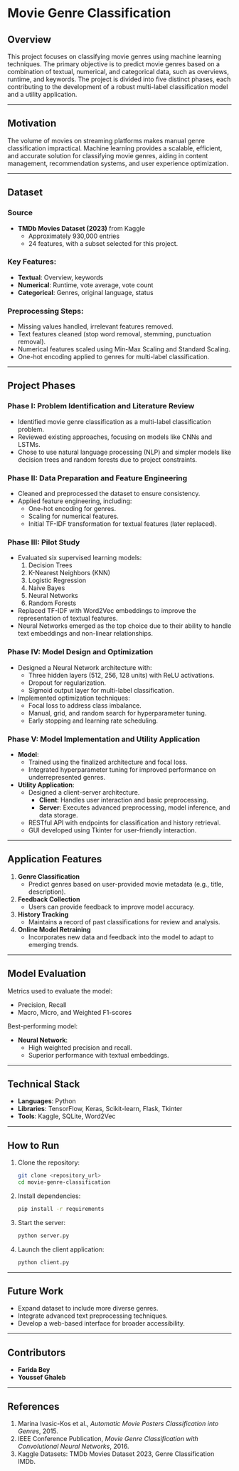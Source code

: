 # Movie Genre Classification

## Overview
This project focuses on classifying movie genres using machine learning techniques. The primary objective is to predict movie genres based on a combination of textual, numerical, and categorical data, such as overviews, runtime, and keywords. The project is divided into five distinct phases, each contributing to the development of a robust multi-label classification model and a utility application.

---

## Motivation
The volume of movies on streaming platforms makes manual genre classification impractical. Machine learning provides a scalable, efficient, and accurate solution for classifying movie genres, aiding in content management, recommendation systems, and user experience optimization.

---

## Dataset
### Source
- **TMDb Movies Dataset (2023)** from Kaggle
  - Approximately 930,000 entries
  - 24 features, with a subset selected for this project.

### Key Features:
- **Textual**: Overview, keywords
- **Numerical**: Runtime, vote average, vote count
- **Categorical**: Genres, original language, status

### Preprocessing Steps:
- Missing values handled, irrelevant features removed.
- Text features cleaned (stop word removal, stemming, punctuation removal).
- Numerical features scaled using Min-Max Scaling and Standard Scaling.
- One-hot encoding applied to genres for multi-label classification.

---

## Project Phases

### Phase I: Problem Identification and Literature Review
- Identified movie genre classification as a multi-label classification problem.
- Reviewed existing approaches, focusing on models like CNNs and LSTMs.
- Chose to use natural language processing (NLP) and simpler models like decision trees and random forests due to project constraints.

### Phase II: Data Preparation and Feature Engineering
- Cleaned and preprocessed the dataset to ensure consistency.
- Applied feature engineering, including:
  - One-hot encoding for genres.
  - Scaling for numerical features.
  - Initial TF-IDF transformation for textual features (later replaced).

### Phase III: Pilot Study
- Evaluated six supervised learning models:
  1. Decision Trees
  2. K-Nearest Neighbors (KNN)
  3. Logistic Regression
  4. Naive Bayes
  5. Neural Networks
  6. Random Forests
- Replaced TF-IDF with Word2Vec embeddings to improve the representation of textual features.
- Neural Networks emerged as the top choice due to their ability to handle text embeddings and non-linear relationships.

### Phase IV: Model Design and Optimization
- Designed a Neural Network architecture with:
  - Three hidden layers (512, 256, 128 units) with ReLU activations.
  - Dropout for regularization.
  - Sigmoid output layer for multi-label classification.
- Implemented optimization techniques:
  - Focal loss to address class imbalance.
  - Manual, grid, and random search for hyperparameter tuning.
  - Early stopping and learning rate scheduling.

### Phase V: Model Implementation and Utility Application
- **Model**:
  - Trained using the finalized architecture and focal loss.
  - Integrated hyperparameter tuning for improved performance on underrepresented genres.
- **Utility Application**:
  - Designed a client-server architecture.
    - **Client**: Handles user interaction and basic preprocessing.
    - **Server**: Executes advanced preprocessing, model inference, and data storage.
  - RESTful API with endpoints for classification and history retrieval.
  - GUI developed using Tkinter for user-friendly interaction.

---

## Application Features
1. **Genre Classification**
   - Predict genres based on user-provided movie metadata (e.g., title, description).
2. **Feedback Collection**
   - Users can provide feedback to improve model accuracy.
3. **History Tracking**
   - Maintains a record of past classifications for review and analysis.
4. **Online Model Retraining**
   - Incorporates new data and feedback into the model to adapt to emerging trends.

---

## Model Evaluation
Metrics used to evaluate the model:
- Precision, Recall
- Macro, Micro, and Weighted F1-scores

Best-performing model:
- **Neural Network**:
  - High weighted precision and recall.
  - Superior performance with textual embeddings.

---

## Technical Stack
- **Languages**: Python
- **Libraries**: TensorFlow, Keras, Scikit-learn, Flask, Tkinter
- **Tools**: Kaggle, SQLite, Word2Vec

---

## How to Run
1. Clone the repository:
   ```bash
   git clone <repository_url>
   cd movie-genre-classification
   ```
2. Install dependencies:
   ```bash
   pip install -r requirements
   ```
3. Start the server:
   ```bash
   python server.py
   ```
4. Launch the client application:
   ```bash
   python client.py
   ```

---

## Future Work
- Expand dataset to include more diverse genres.
- Integrate advanced text preprocessing techniques.
- Develop a web-based interface for broader accessibility.

---

## Contributors
- **Farida Bey** 
- **Youssef Ghaleb** 

---

## References
1. Marina Ivasic-Kos et al., *Automatic Movie Posters Classification into Genres*, 2015.
2. IEEE Conference Publication, *Movie Genre Classification with Convolutional Neural Networks*, 2016.
3. Kaggle Datasets: TMDb Movies Dataset 2023, Genre Classification IMDb.

